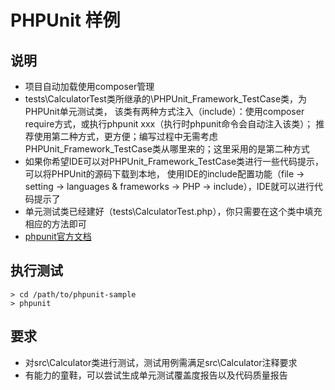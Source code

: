 PHPUnit 样例
==========

说明
---
+ 项目自动加载使用composer管理
+ tests\CalculatorTest类所继承的\PHPUnit_Framework_TestCase类，为PHPUnit单元测试类，
该类有两种方式注入（include）：使用composer require方式，或执行phpunit xxx（执行时phpunit命令会自动注入该类）；
推荐使用第二种方式，更方便；编写过程中无需考虑PHPUnit_Framework_TestCase类从哪里来的；这里采用的是第二种方式
+ 如果你希望IDE可以对PHPUnit_Framework_TestCase类进行一些代码提示，可以将PHPUnit的源码下载到本地，
使用IDE的include配置功能（file -> setting -> languages & frameworks -> PHP -> include），IDE就可以进行代码提示了
+ 单元测试类已经建好（tests\CalculatorTest.php），你只需要在这个类中填充相应的方法即可
+ [phpunit官方文档](https://phpunit.de/manual/current/zh_cn/index.html "PHPUnit")

执行测试
----
```shell
> cd /path/to/phpunit-sample
> phpunit
```

要求
-----------
+ 对src\Calculator类进行测试，测试用例需满足src\Calculator注释要求
+ 有能力的童鞋，可以尝试生成单元测试覆盖度报告以及代码质量报告
